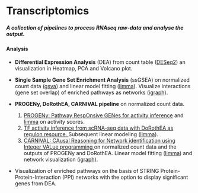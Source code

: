 # Transcriptomics


##### A collection of pipelines to *process* RNAseq raw-data and *analyse* the output.

#### Analysis
* **Differential Expression Analysis** (DEA) from count table (<a href="https://www.bioconductor.org/packages/devel/bioc/vignettes/DESeq2/inst/doc/DESeq2.html" target="_blank">DESeq2</a>) an visualization in Heatmap, PCA and Volcano plot.
* **Single Sample Gene Set Enrichment Analysis** (ssGSEA) on normalized count data (<a href="https://bmcbioinformatics.biomedcentral.com/articles/10.1186/1471-2105-14-7" target="_blank">gsva</a>) and linear model fitting (<a href="https://kasperdanielhansen.github.io/genbioconductor/html/limma.html" target="_blank">limma</a>). Visualize interactions (gene set overlap) of enriched pathways as networks (<a href="https://igraph.org" target="_blank">igraph</a>).
* **PROGENy, DoRothEA, CARNIVAL pipeline** on normalized count data.

	1. <a href="https://saezlab.github.io/progeny/" target="_blank">PROGENy: Pathway RespOnsive GENes for activity inference</a> and <a href="https://kasperdanielhansen.github.io/genbioconductor/html/limma.html" target="_blank">limma</a> on activity scores.
	2. <a href="https://saezlab.github.io/dorothea/articles/single_cell_vignette.html">TF activity inference from scRNA-seq data with DoRothEA as regulon resource.
</a> Subsequent linear modeling (<a href="https://kasperdanielhansen.github.io/genbioconductor/html/limma.html" target="_blank">limma</a>).
	3. <a href="https://saezlab.github.io/CARNIVAL/">CARNIVAL: CAusal Reasoning for Network identification using Integer VALue programming
</a> on normalized count data and the outputs of PROGENy and DoRothEA. Linear model fitting (<a href="https://kasperdanielhansen.github.io/genbioconductor/html/limma.html" target="_blank">limma</a>) and network visualization (<a href="https://igraph.org" target="_blank">igraph</a>).
+ Visualization of enriched pathways on the basis of STRING Protein-Protein-Interaction (PPI) networks with the option to display significant genes from DEA.
